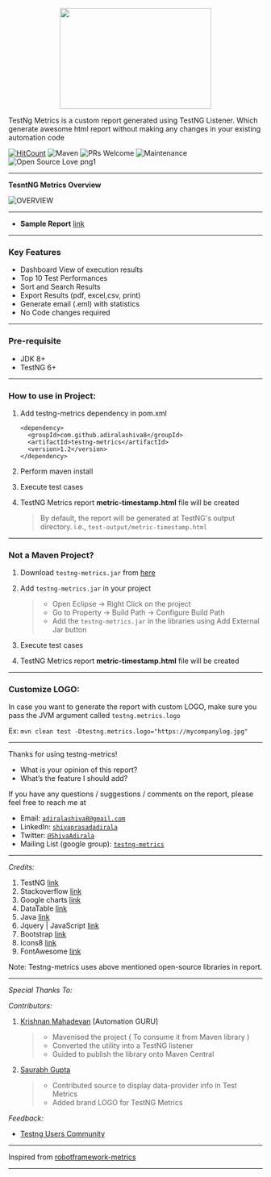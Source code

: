 <p align="center"><img src="https://i.ibb.co/0j28fBG/tmetricslogo.png" width="300" height="200"></p>

TestNg Metrics is a custom report generated using TestNG Listener. Which generate awesome html report without making any changes in your existing automation code

[![HitCount](http://hits.dwyl.io/adiralashiva8/testng-metrics.svg)](http://hits.dwyl.io/adiralashiva8/testng-metrics)
![Maven](https://maven-badges.herokuapp.com/maven-central/com.github.adiralashiva8/testng-metrics/badge.svg)
![PRs Welcome](https://img.shields.io/badge/PRs-welcome-brightgreen.svg?style=flat-square)
![Maintenance](https://img.shields.io/badge/Maintained%3F-yes-green.svg)
![Open Source Love png1](https://badges.frapsoft.com/os/v1/open-source.png?v=103)

---
__TesntNG Metrics Overview__

 ![OVERVIEW](https://i.ibb.co/T88cqwS/dashboard-overview.gif)

---

  - __Sample Report__ [link](https://testng-metrics.netlify.com/)

---

### Key Features

 - Dashboard View of execution results
 - Top 10 Test Performances
 - Sort and Search Results
 - Export Results (pdf, excel,csv, print)
 - Generate email (.eml) with statistics
 - No Code changes required

---

### Pre-requisite

 - JDK 8+
 - TestNG 6+

---

### How to use in Project:

1. Add testng-metrics dependency in pom.xml
   ```
   <dependency>
     <groupId>com.github.adiralashiva8</groupId>
     <artifactId>testng-metrics</artifactId>
     <version>1.2</version>
   </dependency>
   
   ```
2. Perform maven install

3. Execute test cases

4. TestNG Metrics report __metric-timestamp.html__ file will be created
   > By default, the report will be generated at TestNG's output directory. i.e., `test-output/metric-timestamp.html`
   
---

### Not a Maven Project?

1. Download `testng-metrics.jar` from [here](http://central.maven.org/maven2/com/github/adiralashiva8/testng-metrics/1.1/testng-metrics-1.1.jar)

2. Add `testng-metrics.jar` in your project
   > - Open Eclipse → Right Click on the project
   > - Go to Property → Build Path → Configure Build Path
   > - Add the `testng-metrics.jar` in the libraries using Add External Jar button

3. Execute test cases

4. TestNG Metrics report __metric-timestamp.html__ file will be created

---

### Customize LOGO:

In case you want to generate the report with custom LOGO, make sure you pass the JVM argument called `testng.metrics.logo`

Ex: `mvn clean test -Dtestng.metrics.logo="https://mycompanylog.jpg"`

---

Thanks for using testng-metrics!

 - What is your opinion of this report?
 - What’s the feature I should add?

If you have any questions / suggestions / comments on the report, please feel free to reach me at

 - Email: <a href="mailto:adiralashiva8@gmail.com?Subject=Testng%20Metrics" target="_blank">`adiralashiva8@gmail.com`</a> 
 - LinkedIn: <a href="https://www.linkedin.com/in/shivaprasadadirala/" target="_blank">`shivaprasadadirala`</a>
 - Twitter: <a href="https://twitter.com/ShivaAdirala" target="_blank">`@ShivaAdirala`</a>
 - Mailing List (google group): <a href="https://groups.google.com/forum/embed/?place=forum/testng-metrics" target="_blank">`testng-metrics`</a>

---

*Credits:*

1. TestNG [link](https://testng.org/doc/index.html)
2. Stackoverflow [link](http://stackoverflow.com)
3. Google charts [link](https://developers.google.com/chart/)
4. DataTable [link](https://datatables.net/examples/basic_init/table_sorting.html)
5. Java [link](https://www.java.com)
6. Jquery | JavaScript [link](https://www.jqueryscript.net)
7. Bootstrap [link](http://getbootstrap.com/docs/4.1/examples/dashboard/)
8. Icons8 [link](https://icons8.com/)
9. FontAwesome [link](https://fontawesome.com)

Note: Testng-metrics uses above mentioned open-source libraries in report.

---

*Special Thanks To:*

*Contributors:*

1. [Krishnan Mahadevan](https://www.linkedin.com/in/krmahadevan/) [Automation GURU]
    > - Mavenised the project ( To consume it from Maven library )
    > - Converted the utility into a TestNG listener
    > - Guided to publish the library onto Maven Central

2. [Saurabh Gupta](https://www.linkedin.com/in/saurabh-gupta-24769929/)
    > - Contributed source to display data-provider info in Test Metrics
    > - Added brand LOGO for TestNG Metrics

*Feedback:*

 - [Testng Users Community](https://groups.google.com/forum/#!forum/testng-users)
---

Inspired from [robotframework-metrics](https://github.com/adiralashiva8/robotframework-metrics)

---
